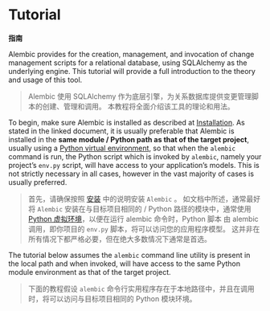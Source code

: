 # Tutorial

**指南**

[Installation]: ../zh/_front_matter.md#installation-安装
[安装]: ../zh/_front_matter.md#installation-安装
[Python virtual environment]: https://docs.python.org/3/tutorial/venv.html
[Python 虚拟环境]: https://docs.python.org/3/tutorial/venv.html

Alembic provides for the creation, management, and invocation of change management scripts for a relational database, using SQLAlchemy as the underlying engine. This tutorial will provide a full introduction to the theory and usage of this tool.

> Alembic 使用 SQLAlchemy 作为底层引擎，为关系数据库提供变更管理脚本的创建、管理和调用。 本教程将全面介绍该工具的理论和用法。

To begin, make sure Alembic is installed as described at [Installation]. As stated in the linked document, it is usually preferable that Alembic is installed in the **same module / Python path as that of the target project**, usually using a [Python virtual environment], so that when the `alembic` command is run, the Python script which is invoked by `alembic`, namely your project’s `env.py` script, will have access to your application’s models. This is not strictly necessary in all cases, however in the vast majority of cases is usually preferred.

> 首先，请确保按照 [安装] 中的说明安装 `Alembic` 。 如文档中所述，通常最好将 `Alembic` 安装在与目标项目相同的 / Python 路径的模块中，通常使用[Python 虚拟环境]，以便在运行 alembic 命令时，Python 脚本 由 alembic 调用，即你项目的 `env.py` 脚本，将可以访问您的应用程序模型。 这并非在所有情况下都严格必要，但在绝大多数情况下通常是首选。

The tutorial below assumes the `alembic` command line utility is present in the local path and when invoked, will have access to the same Python module environment as that of the target project.

> 下面的教程假设 `alembic` 命令行实用程序存在于本地路径中，并且在调用时，将可以访问与目标项目相同的 Python 模块环境。

